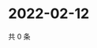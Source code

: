# 2022-02-12

共 0 条

<!-- BEGIN WEIBO -->
<!-- 最后更新时间 Sat Feb 12 2022 19:00:29 GMT+0800 (China Standard Time) -->

<!-- END WEIBO -->
